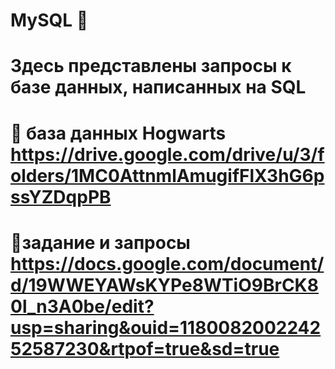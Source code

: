 # MySQL :ocean:
# Здесь представлены запросы к базе данных, написанных на SQL
# :european_castle: база данных Hogwarts https://drive.google.com/drive/u/3/folders/1MC0AttnmlAmugifFlX3hG6pssYZDqpPB
# :page_with_curl:задание и запросы https://docs.google.com/document/d/19WWEYAWsKYPe8WTiO9BrCK80l_n3A0be/edit?usp=sharing&ouid=118008200224252587230&rtpof=true&sd=true
